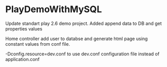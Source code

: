 # PlayDemoWithMySQL
Update standart play 2.6 demo project. Added  append data to DB and get properties values

Home controller add user to databse and generate html page using constant values from conf file.

-Dconfig.resource=dev.conf to use dev.conf configuration file instead of application.conf
